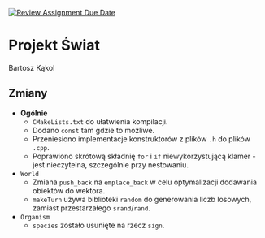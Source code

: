 [![Review Assignment Due Date](https://classroom.github.com/assets/deadline-readme-button-22041afd0340ce965d47ae6ef1cefeee28c7c493a6346c4f15d667ab976d596c.svg)](https://classroom.github.com/a/ZlJyXC1z)

# Projekt Świat
Bartosz Kąkol

## Zmiany
- **Ogólnie**
  - `CMakeLists.txt` do ułatwienia kompilacji. 
  - Dodano `const` tam gdzie to możliwe.
  - Przeniesiono implementacje konstruktorów z plików `.h` do plików `.cpp`.
  - Poprawiono skrótową składnię `for` i `if` niewykorzystującą klamer - jest nieczytelna, szczególnie przy nestowaniu.
- `World`
  - Zmiana `push_back` na `emplace_back` w celu optymalizacji dodawania obiektów do wektora.
  - `makeTurn` używa biblioteki `random` do generowania liczb losowych, zamiast przestarzałego `srand`/`rand`.
- `Organism`
  - `species` zostało usunięte na rzecz `sign`.
